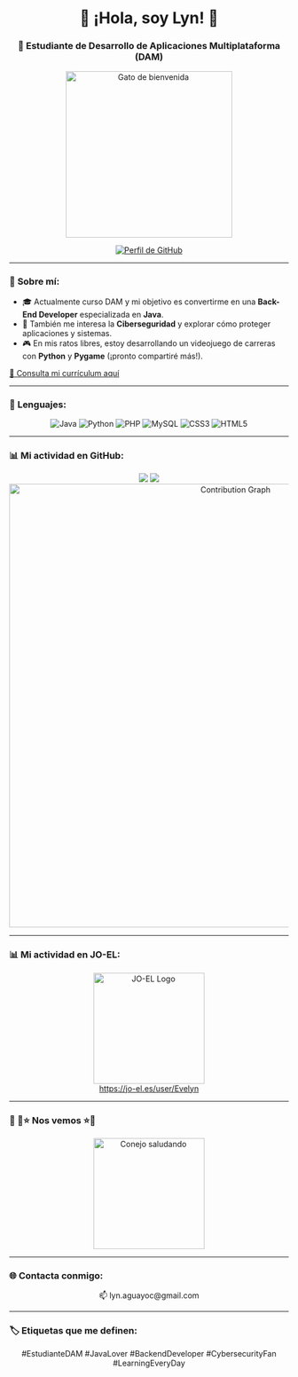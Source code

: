 <div align="center">
  
# 🌟 ¡Hola, soy Lyn! 🌟  
### 🚀 Estudiante de Desarrollo de Aplicaciones Multiplataforma (DAM)  

<img src="https://i.gifer.com/23wE.gif" alt="Gato de bienvenida" width="300px">  

[![Perfil de GitHub](https://img.shields.io/github/followers/LynAguayo?style=social)](https://github.com/LynAguayo)  

</div>  

---

### 🎯 **Sobre mí:**  
- 🎓 Actualmente curso DAM y mi objetivo es convertirme en una **Back-End Developer** especializada en **Java**.  
- 🔐 También me interesa la **Ciberseguridad** y explorar cómo proteger aplicaciones y sistemas.  
- 🎮 En mis ratos libres, estoy desarrollando un videojuego de carreras con **Python** y **Pygame** (¡pronto compartiré más!).  

[🔗 Consulta mi currículum aquí](#) <!-- Aquí puedes añadir un enlace a tu currículum en formato PDF o LinkedIn -->

---

### 🔧 **Lenguajes:**  
<div align="center">  
  <img src="https://img.shields.io/badge/Java-ED8B00?style=for-the-badge&logo=java&logoColor=white" alt="Java">  
  <img src="https://img.shields.io/badge/Python-3776AB?style=for-the-badge&logo=python&logoColor=white" alt="Python">  
  <img src="https://img.shields.io/badge/PHP-777BB4?style=for-the-badge&logo=php&logoColor=white" alt="PHP">  
  <img src="https://img.shields.io/badge/MySQL-4479A1?style=for-the-badge&logo=mysql&logoColor=white" alt="MySQL">  
  <img src="https://img.shields.io/badge/CSS3-1572B6?style=for-the-badge&logo=css3&logoColor=white" alt="CSS3">  
  <img src="https://img.shields.io/badge/HTML5-E34F26?style=for-the-badge&logo=html5&logoColor=white" alt="HTML5">  
</div>  

---

### 📊 **Mi actividad en GitHub:**  
<div align="center">
  <img src="https://github-readme-stats.vercel.app/api?username=LynAguayo&show_icons=true&theme=radical" style="max-width: 45%; height: auto;">
  <img src="https://github-readme-streak-stats.herokuapp.com/?user=LynAguayo&theme=radical" style="max-width: 45%; height: auto;">
</div>
<div align="center">
  <img src="https://github-readme-activity-graph.vercel.app/graph?username=LynAguayo&theme=radical" alt="Contribution Graph" width="800px">
</div>

---

### 📊 **Mi actividad en JO-EL:**  
<div align="center">  
  <a href="https://jo-el.es/user/Evelyn" target="_blank">  
    <img src="https://jo-el.es/static/icons/logo.svg" alt="JO-EL Logo" width="200px">  
  </a>  
  <br>  
  <a href="https://jo-el.es/user/Evelyn" target="_blank">https://jo-el.es/user/Evelyn</a>  
</div>  

---

### 🐾 👋⭐ **Nos vemos** ⭐👋  
<div align="center">  
  <img src="https://i.gifer.com/Pak.gif" alt="Conejo saludando" width="200px">  
</div>  

---

### 🌐 **Contacta conmigo:**  
<div align="center">  
  📫 lyn.aguayoc@gmail.com  
</div>  

---

### 🏷️ **Etiquetas que me definen:**  
<div align="center">  
  #EstudianteDAM #JavaLover #BackendDeveloper #CybersecurityFan #LearningEveryDay 
</div>

